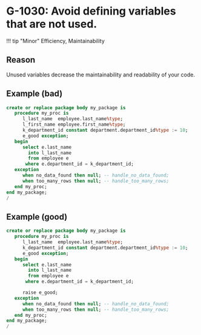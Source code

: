 # G-1030: Avoid defining variables that are not used.

!!! tip "Minor" 
    Efficiency, Maintainability

## Reason

Unused variables decrease the maintainability and readability of your code.

## Example (bad)

```sql
create or replace package body my_package is
   procedure my_proc is
      l_last_name  employee.last_name%type;
      l_first_name employee.first_name%type;
      k_department_id constant department.department_id%type := 10;
      e_good exception;
   begin
      select e.last_name
        into l_last_name
        from employee e
       where e.department_id = k_department_id;
   exception
      when no_data_found then null; -- handle_no_data_found;
      when too_many_rows then null; -- handle_too_many_rows;
   end my_proc;
end my_package;
/
```

## Example (good)

```sql
create or replace package body my_package is
   procedure my_proc is
      l_last_name  employee.last_name%type;
      k_department_id constant department.department_id%type := 10;
      e_good exception;
   begin
      select e.last_name
        into l_last_name
        from employee e
       where e.department_id = k_department_id;

      raise e_good;
   exception
      when no_data_found then null; -- handle_no_data_found;
      when too_many_rows then null; -- handle_too_many_rows;
   end my_proc;
end my_package;
/
```
